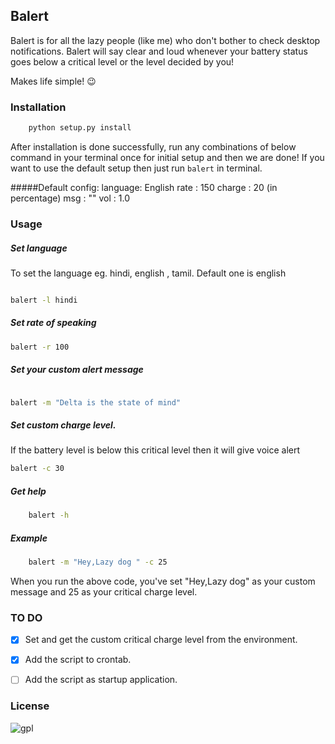 ## Balert

Balert is for all the lazy people (like me) who don't bother to check desktop notifications. Balert 
will say clear and loud whenever your battery status goes below a critical level or the level decided by you! 

Makes life simple! :wink:

### Installation

```sh
	python setup.py install
```
After installation is done successfully, run any combinations of below command in your terminal once for initial setup and then we are done! If you want to use the default setup then just run  ``` balert ``` in terminal. 

#####Default config:
	language: English
	rate    : 150
	charge  : 20 (in percentage)
    msg     : ""
    vol     : 1.0

### Usage

##### Set language
To set the language eg. hindi, english , tamil. Default one is english
```sh

balert -l hindi

```

##### Set rate of speaking
```sh
balert -r 100

```

##### Set your custom alert message
```sh

balert -m "Delta is the state of mind"

```

##### Set custom charge level. 
If the battery level is below this critical level then it will give voice alert

```sh
balert -c 30

```
##### Get help
```sh
	balert -h
```
##### Example
```sh
	balert -m "Hey,Lazy dog " -c 25
```
When you run the above code, you've set "Hey,Lazy dog" as your custom message and 25 as your critical charge level.

### TO DO
- [x] Set and get the custom critical charge level from the environment.
- [x] Add the script to crontab.
- [ ] Add the script as startup application.


### License
![gpl](https://cloud.githubusercontent.com/assets/7397433/9025904/67008062-3936-11e5-8803-e5b164a0dfc0.png)
